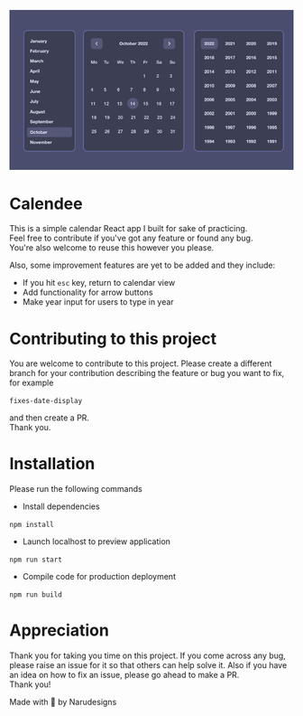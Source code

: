 ![](/Design.png)

# Calendee
This is a simple calendar React app I built for sake of practicing. <br>
Feel free to contribute if you've got any feature or found any bug. <br>
You're also welcome to reuse this however you please.

Also, some improvement features are yet to be added and they include:
* If you hit `esc` key, return to calendar view
* Add functionality for arrow buttons
* Make year input for users to type in year

# Contributing to this project
You are welcome to contribute to this project. Please create a different branch for your contribution describing the feature or bug you want to fix, for example 

`fixes-date-display` 

and then create a PR. <br>
Thank you.

# Installation
Please run the following commands <br>
* Install dependencies

`npm install`
* Launch localhost to preview application

`npm run start`
* Compile code for production deployment

`npm run build`

# Appreciation
Thank you for taking you time on this project. If you come across any bug, please raise an issue for it so that others can help solve it. Also if you have an idea on how to fix an issue, please go ahead to make a PR. <br>
Thank you!

Made with 💜 by Narudesigns